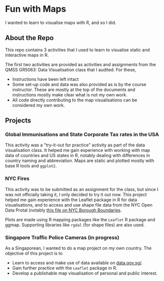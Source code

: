 # Fun with Maps

I wanted to learn to visualise maps with R, and so I did.

## About the Repo
This repo contains 3 activities that I used to learn to visualise
static and interactive maps in R. 

The first two activities are 
provided as activities and assignments from the QMSS GR5063:
Data Visualisation class that I audited. For these,
* Instructions have been left intact
* Some set-up code and data was also provided as is by the 
course instructor. These are mostly at the top of the documents
and instructions mostly make clear what is not my own work.
* All code directly contributing to the map visualisations can
be considered my own work.

## Projects

### Global Immunisations and State Corporate Tax rates in the USA

This activity was a "try-it-out for practice" activity as part of 
the data visualisation class. It helped me gain experience with
working with map data of countries and US states in R, notably 
dealing with differences in country naming and abbreviation. 
Maps are static and plotted mostly with base R tools and `ggplot2`.

### NYC Fires

This activity was to be submitted as an assignment for the class, 
but since I was not officially taking it, I only decided to try 
it out now. This project helped me gain experience with the 
Leaflet package in R for data visualisations, and to access and use
shape file data from the NYC Open Data Protal (notably [this file
on NYC Borough Boundaries](https://data.cityofnewyork.us/City-Government/Borough-Boundaries/tqmj-j8zm).

Plots are made using R mapping packages like the `Leaflet` R package and
ggmap. Supporting libraries like `rgdal` (for shape files) are also used.

### Singapore Traffic Police Cameras (in progress)

As a Singaporean, I wanted to do a map project on my own country.
The objective of this project is to 

* Learn to access and make use of data available on 
[data.gov.sg/](data.gov.sg/).
* Gain further practice with the `Leaflet` package in R.
* Develop a publishable map visualisation of personal and public interest.
